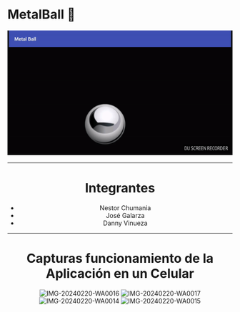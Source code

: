 # MetalBall :metal:

<div align="center">
  <img src ="art/anim.gif"/>
<div>
  
---  
# Integrantes

- Nestor Chumania
- José Galarza
- Danny Vinueza

---
# Capturas funcionamiento de la Aplicación en un Celular



![IMG-20240220-WA0016](https://github.com/DannyVinueza/Android-Sensores/assets/85198103/f2a5993f-548e-4c25-9c18-46e7ac273e6c)
![IMG-20240220-WA0017](https://github.com/DannyVinueza/Android-Sensores/assets/85198103/1eef25af-fada-4aa5-ab6f-02c95afafcf1)
![IMG-20240220-WA0014](https://github.com/DannyVinueza/Android-Sensores/assets/85198103/3849ed53-d70c-4512-99ef-c14b38c59d89)
![IMG-20240220-WA0015](https://github.com/DannyVinueza/Android-Sensores/assets/85198103/696a2337-37a2-4874-b212-1f4a2dd9eae3)
